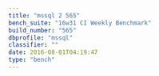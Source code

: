 ```yaml
---
title: "mssql 2 565"
bench_suite: "16w31 CI Weekly Benchmark"
build_number: "565"
dbprofile: "mssql"
classifier: ""
date: 2016-08-01T04:19:47
type: "bench"
---
```

